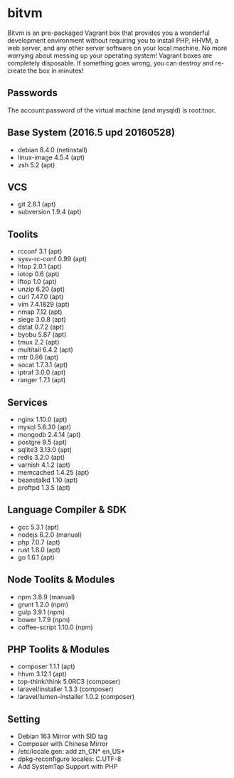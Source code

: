 # bitvm
Bitvm is an pre-packaged Vagrant box that provides you a wonderful development environment without requiring you to install PHP, HHVM, a web server, and any other server software on your local machine. No more worrying about messing up your operating system! Vagrant boxes are completely disposable. If something goes wrong, you can destroy and re-create the box in minutes!

## Passwords
The account:password of the virtual machine (and mysqld) is root:toor.

## Base System (2016.5 upd 20160528)
* debian 8.4.0 (netinstall)
* linux-image 4.5.4 (apt)
* zsh 5.2 (apt)

## VCS
* git 2.8.1 (apt)
* subversion 1.9.4 (apt)

## Toolits
* rcconf 3.1 (apt)
* sysv-rc-conf 0.99 (apt)
* htop 2.0.1 (apt)
* iotop 0.6 (apt)
* iftop 1.0 (apt)
* unzip 6.20 (apt)
* curl 7.47.0 (apt)
* vim 7.4.1829 (apt)
* nmap 7.12 (apt)
* siege 3.0.8 (apt)
* dstat 0.7.2 (apt)
* byobu 5.87 (apt)
* tmux 2.2 (apt)
* multitail 6.4.2 (apt)
* mtr 0.86 (apt)
* socat 1.7.3.1 (apt)
* iptraf 3.0.0 (apt)
* ranger 1.7.1 (apt)

## Services
* nginx 1.10.0 (apt)
* mysql 5.6.30 (apt)
* mongodb 2.4.14 (apt)
* postgre 9.5 (apt)
* sqlite3 3.13.0 (apt)
* redis 3.2.0 (apt)
* varnish 4.1.2 (apt)
* memcached 1.4.25 (apt)
* beanstalkd 1.10 (apt)
* proftpd 1.3.5 (apt)

## Language Compiler & SDK
* gcc 5.3.1 (apt)
* nodejs 6.2.0 (manual)
* php 7.0.7 (apt)
* rust 1.8.0 (apt)
* go 1.6.1 (apt)

## Node Toolits & Modules
* npm 3.8.9 (manual)
* grunt 1.2.0 (npm)
* gulp 3.9.1 (npm)
* bower 1.7.9 (npm)
* coffee-script 1.10.0 (npm)

## PHP Toolits & Modules
* composer 1.1.1 (apt)
* hhvm 3.12.1 (apt)
* top-think/think 5.0RC3 (composer)
* laravel/installer 1.3.3 (composer)
* laravel/lumen-installer 1.0.2 (composer)

## Setting
* Debian 163 Mirror with SID tag
* Composer with Chinese Mirror
* /etc/locale.gen: add zh_CN* en_US*
* dpkg-reconfigure locales: C.UTF-8
* Add SystemTap Support with PHP